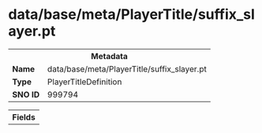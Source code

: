 <h1>data/base/meta/PlayerTitle/suffix_slayer.pt</h1><table><tr><th colspan="100%">Metadata</th></tr><tr><td><b>Name</b></td><td>data/base/meta/PlayerTitle/suffix_slayer.pt</td></tr><tr><td><b>Type</b></td><td>PlayerTitleDefinition</td></tr><tr><td><b>SNO ID</b></td><td>999794</td></tr></table>

<table><tr><th colspan="100%">Fields</th></tr></table>

